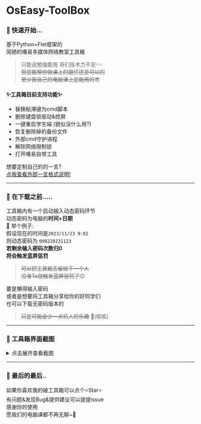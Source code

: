 # OsEasy-ToolBox

### 🚀 快速开始...

基于Python+Flet框架的   
简陋的噢易多媒体网络教室工具箱  

> 只能说勉强能用 哥们技术力不足💦💦   
> ~~但是能帮你做课上的靓仔还是可以的~~   
> ~~至少我自己的电脑课上是能用的~~😎

#### ✨工具箱目前支持功能✨
- 替换粘滞键为cmd脚本
- 删除键盘锁驱动&控屏
- 一键重启学生端 (貌似没什么用?)
- 恢复删除掉的备份文件
- 外部cmd守护进程
- 解除网络限制锁
- 打开噢易自带工具

想要定制自己的的一言?   
[点我查看外部一言格式说明!](https://github.com/ZiHaoSaMa66/OsEasy-ToolBox/main/外部一言格式说明.md)

-----

### 🤔 在下载之前.....
工具箱内有一个启动输入动态密码环节   
动态密码为电脑的**时间+日期**   
🌰 举个例子:   
假设现在的时间是``2023/11/23 9:02``  
则动态密码为 ``090220231123``    
**若剩余输入密码次数归0**   
**将会触发蓝屏惩罚**   
> ~~可以把工具箱丢留给下一个人~~  
> ~~没准Ta就触发蓝屏惩罚了~~😉   

要是懒得输入密码  
或者是想要将工具箱分享给你的好同学们   
也可以下载无密码版本的  
> ~~只是可能会少一点坑人的乐趣~~ 🤫(咳咳)   

----

### 💫 工具箱界面截图   
<details>
<summary>点击展开查看截图</summary>

![sct 2023-11-25 003334](https://github.com/ZiHaoSaMa66/OsEasy-ToolBox/assets/134737096/3ad224fc-d03d-412b-8d85-857ba2ae1ea9)

![sct 2023-11-25 003356](https://github.com/ZiHaoSaMa66/OsEasy-ToolBox/assets/134737096/91ce0f55-e230-4c86-aefc-ce7d5bb76c60)
</details>

----

### 🌈 最后的最后..
如果你喜欢我的破工具箱可以点个⭐Star⭐   
有问题&发现Bug&提供建议可以提提issue   
感谢你的使用   
愿我们的电脑课都不再无聊~🥳   




